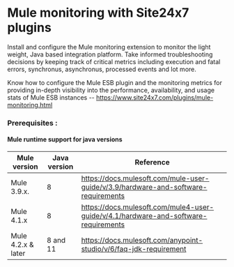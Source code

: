 # Mule monitoring with Site24x7 plugins

Install and configure the Mule monitoring extension to monitor the light weight, Java based integration platform. Take informed troubleshooting decisions by keeping track of critical metrics including execution and fatal errors, synchronus, asynchronus, processed events and lot more.

Know how to configure the Mule ESB plugin and the monitoring metrics for providing in-depth visibility into the performance, availability, and usage stats of Mule ESB instances -- https://www.site24x7.com/plugins/mule-monitoring.html

### Prerequisites : 
	
#### Mule runtime support for java versions 
| Mule version        | Java version | Reference 										       |
| ------------------- | ------------ | ----------------------------------------------------------------------------------------------- |
| Mule 3.9.x.         |     8        |  https://docs.mulesoft.com/mule-user-guide/v/3.9/hardware-and-software-requirements             |
| Mule 4.1.x   	      |     8        |  https://docs.mulesoft.com/mule4-user-guide/v/4.1/hardware-and-software-requirements            |
| Mule 4.2.x & later  |  8 and 11    |  https://docs.mulesoft.com/anypoint-studio/v/6/faq-jdk-requirement 			       |
												
	


